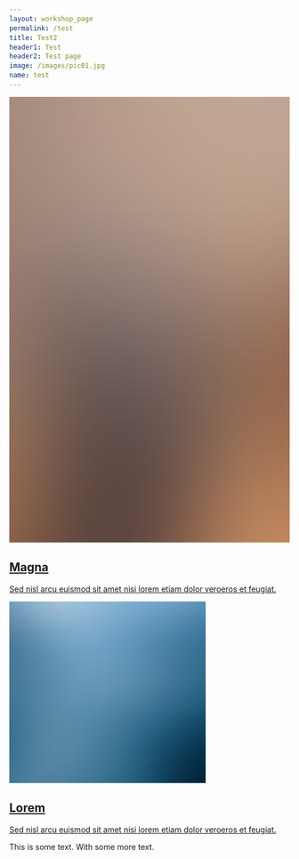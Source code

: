 ```yaml
---
layout: workshop_page
permalink: /test
title: Test2
header1: Test
header2: Test page
image: /images/pic01.jpg
name: test
---
```


<section class="tiles">
								<article class="style1">
									<span class="image">
										<img src="images/pic01.jpg" alt="" style="height:800px;"/>
									</span>
									<a href="generic.html">
										<h2>Magna</h2>
										<div class="content">
											<p>Sed nisl arcu euismod sit amet nisi lorem etiam dolor veroeros et feugiat.</p>
										</div>
									</a>
								</article>
								<article class="style2">
									<span class="image">
										<img src="images/pic02.jpg" alt="" />
									</span>
									<a href="generic.html">
										<h2>Lorem</h2>
										<div class="content">
											<p>Sed nisl arcu euismod sit amet nisi lorem etiam dolor veroeros et feugiat.</p>
										</div>
									</a>
								</article>
</section>

This is some text.  With some more text.
